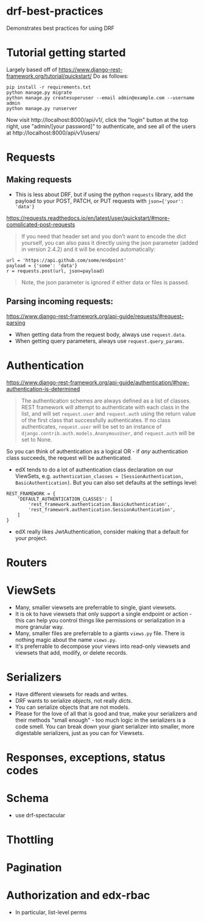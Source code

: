 # drf-best-practices
Demonstrates best practices for using DRF

# Tutorial getting started
Largely based off of https://www.django-rest-framework.org/tutorial/quickstart/
Do as follows:
```
pip install -r requirements.txt
python manage.py migrate
python manage.py createsuperuser --email admin@example.com --username admin
python manage.py runserver
```
Now visit http://localhost:8000/api/v1/, click the "login" button at the top right,
use "admin/[your password]" to authenticate, and see all of the users at
http://localhost:8000/api/v1/users/

# Requests
## Making requests
- This is less about DRF, but if using the python `requests` library, add
the payload to your POST, PATCH, or PUT requests with `json={'your': 'data'}`

https://requests.readthedocs.io/en/latest/user/quickstart/#more-complicated-post-requests

>If you need that header set and you don’t want to encode the dict yourself, 
you can also pass it directly using the json parameter (added in version 2.4.2) and it will be encoded automatically:
```
url = 'https://api.github.com/some/endpoint'
payload = {'some': 'data'}
r = requests.post(url, json=payload)
```
>Note, the json parameter is ignored if either data or files is passed.

## Parsing incoming requests:
https://www.django-rest-framework.org/api-guide/requests/#request-parsing
- When getting data from the request body, always use `request.data`.
- When getting query parameters, always use `request.query_params`.

# Authentication
https://www.django-rest-framework.org/api-guide/authentication/#how-authentication-is-determined
>The authentication schemes are always defined as a list of classes. 
REST framework will attempt to authenticate with each class in the list, 
and will set `request.user` and `request.auth` using the return value of the first class that successfully authenticates.
If no class authenticates, `request.user` will be set to an instance of 
`django.contrib.auth.models.AnonymousUser`, and `request.auth` will be set to None.

So you can think of authentication as a logical OR - if _any_ authentication class
succeeds, the request will be authenticated.

- edX tends to do a lot of authentication class declaration on our ViewSets, e.g.
`authentication_classes = [SessionAuthentication, BasicAuthentication]`.  But you can also set defaults
at the settings level:
```
REST_FRAMEWORK = {
    'DEFAULT_AUTHENTICATION_CLASSES': [
        'rest_framework.authentication.BasicAuthentication',
        'rest_framework.authentication.SessionAuthentication',
    ]
}
```
- edX really likes JwtAuthentication, consider making that a default for your project.

# Routers

# ViewSets
- Many, smaller viewsets are preferrable to single, giant viewsets.
- It is ok to have viewsets that only support a single endpoint or action - this
can help you control things like permissions or serialization in a more granular way.
- Many, smaller files are preferrable to a giants `views.py` file.  There is nothing
magic about the name `views.py`.
- It's preferrable to decompose your views into read-only viewsets and viewsets
that add, modify, or delete records.

# Serializers
- Have different viewsets for reads and writes.
- DRF wants to serialize _objects_, not really _dicts_.
- You can serialize objects that are not models.
- Please for the love of all that is good and true, make your serializers
and their methods "small enough" - too much logic in the serializers is a code smell.
You can break down your giant serializer into smaller, more digestable serializers,
just as you can for Viewsets.

# Responses, exceptions, status codes

# Schema
- use drf-spectacular

# Thottling

# Pagination

# Authorization and edx-rbac
- In particular, list-level perms
